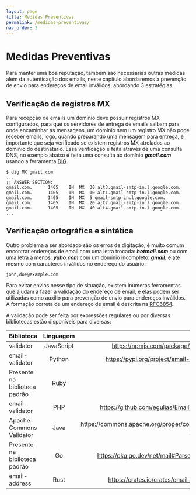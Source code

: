 ```yaml
---
layout: page
title: Medidas Preventivas
permalink: /medidas-preventivas/
nav_order: 3
---
```


# Medidas Preventivas

Para manter uma boa reputação, também são necessárias outras medidas além da autenticação dos emails, neste capítulo abordaremos a prevenção de envio para endereços de email inválidos, abordando 3 estratégias.

## Verificação de registros MX
Para recepção de emails um domínio deve possuir registros MX configurados, para que os servidores de entrega de emails saibam para onde encaminhar as mensagens, um domínio sem um registro MX não pode receber emails, logo, quando preparando uma mensagem para entrega, é importante que seja verificado se existem registros MX atrelados ao domínio do destinatário. Essa verificação é feita através de uma consulta DNS, no exemplo abaixo é feita uma consulta ao domínio ***gmail.com*** usando a ferramenta [DIG](https://en.wikipedia.org/wiki/Dig_(command)).

```
$ dig MX gmail.com
...
;; ANSWER SECTION:
gmail.com.		1405	IN	MX	30 alt3.gmail-smtp-in.l.google.com.
gmail.com.		1405	IN	MX	10 alt1.gmail-smtp-in.l.google.com.
gmail.com.		1405	IN	MX	5 gmail-smtp-in.l.google.com.
gmail.com.		1405	IN	MX	20 alt2.gmail-smtp-in.l.google.com.
gmail.com.		1405	IN	MX	40 alt4.gmail-smtp-in.l.google.com.
...
```

## Verificação ortográfica e sintática
Outro problema a ser abordado são os erros de digitação, é muito comum encontrar endereços de email com uma letra trocada: ***hotmali.com*** ou com uma letra a menos: ***yaho.com*** com um domínio incompleto: ***gmail.*** e até mesmo com caracteres inválidos no endereço do usuário:

```john,doe@example.com```

Para evitar envios nesse tipo de situação, existem inúmeras ferramentas que ajudam a fazer a validação do endereço de email, e elas podem ser utilizadas como auxilio para prevenção de envio para endereços inválidos. A formação correta de um endereço de email é descrita na [RFC6854](https://datatracker.ietf.org/doc/html/rfc6854).

A validação pode ser feita por expressões regulares ou por diversas bibliotecas estão disponíveis para diversas:

| Biblioteca                   | Linguagem   | Link                                        |
| :--------------------------- | :---------: | ------------------------------------------: |
|validator                     |JavaScript   |<https://npmjs.com/package/validator>                  |
|email-validator               |Python       |<https://pypi.org/project/email-validator>             |
|Presente na biblioteca padrão |Ruby         |STDLIB           |
|email-validator               |PHP          |<https://github.com/egulias/EmailValidator>            |
|Apache Commons Validator      |Java         |<https://commons.apache.org/proper/commons-validator>  |
|Presente na biblioteca padrão |Go           |<https://pkg.go.dev/net/mail#ParseAddress>                  |
|email-address                 |Rust         |<https://crates.io/crates/email-address> |
